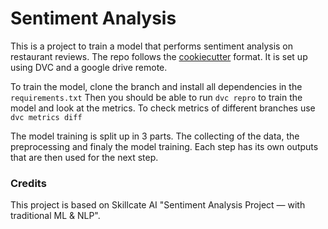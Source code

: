 # Sentiment Analysis

This is a project to train a model that performs sentiment analysis on restaurant reviews. The repo follows the [cookiecutter](https://github.com/drivendata/cookiecutter-data-science) format.
It is set up using DVC and a google drive remote.

To train the model, clone the branch and install all dependencies in the `requirements.txt`
Then you should be able to run `dvc repro` to train the model and look at the metrics.
To check metrics of different branches use `dvc metrics diff`

The model training is split up in 3 parts. The collecting of the data, the preprocessing and finaly the model training. Each step has its own outputs that are then used for the next step. 


### Credits

This project is based on Skillcate AI "Sentiment Analysis Project — with traditional ML & NLP".